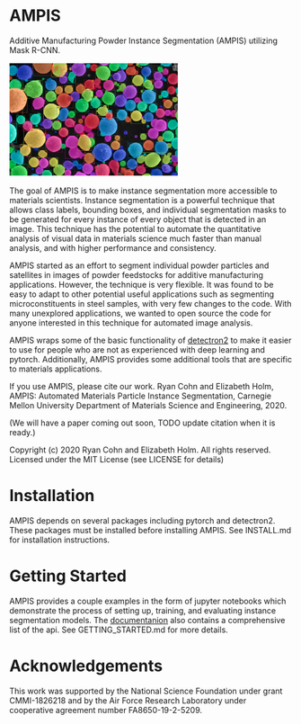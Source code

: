 # AMPIS
Additive Manufacturing Powder Instance Segmentation (AMPIS) utilizing Mask R-CNN.

<img src=".github/particles_screenshot.png" width="300">

The goal of AMPIS is to make instance segmentation more accessible to materials scientists. Instance segmentation is a powerful technique that allows class labels, bounding boxes, and individual segmentation masks to be generated for every instance of every object that is detected in an image. This technique has the potential to automate the quantitative analysis of visual data in materials science much faster than manual analysis, and with higher performance and consistency.

AMPIS started as an effort to segment individual powder particles and satellites in images of powder feedstocks for additive manufacturing applications. However, the technique is very flexible. It was found to be easy to adapt to other potential useful applications such as segmenting microconstituents in steel samples, with very few changes to the code. With many unexplored applications, we wanted to open source the code for anyone interested in this technique for automated image analysis.

AMPIS wraps some of the basic functionality of [detectron2](https://github.com/facebookresearch/detectron2) to make it easier to use for people who are not as experienced with deep learning and pytorch. Additionally, AMPIS provides some additional tools that are specific to materials applications.

If you use AMPIS, please cite our work. 
Ryan Cohn and Elizabeth Holm, AMPIS: Automated Materials Particle Instance Segmentation, Carnegie Mellon University Department of Materials Science and Engineering, 2020.

(We will have a paper coming out soon, TODO update citation when it is ready.)
 
  
Copyright (c) 2020 Ryan Cohn and Elizabeth Holm. All rights reserved. \
Licensed under the MIT License (see LICENSE for details)


# Installation
AMPIS depends on several packages including pytorch and detectron2. These packages must be installed before installing AMPIS.
See INSTALL.md for installation instructions.

# Getting Started
AMPIS provides a couple examples in the form of jupyter notebooks which demonstrate the process of setting up, training, and evaluating instance segmentation models. 
The [documentanion]() also contains a comprehensive list of the api.
See GETTING_STARTED.md for more details.

# Acknowledgements

This work was supported by the National Science Foundation under grant CMMI-1826218 and by the Air Force Research Laboratory under cooperative agreement number FA8650-19-2-5209.